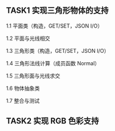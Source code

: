 ## TASK1 实现三角形物体的支持

1.1 平面类（构造，GET/SET，JSON I/O）

1.2 平面与光线相交

1.3 三角形类（构造，GET/SET，JSON I/O）

1.4 三角形法线计算（成员函数 Normal）

1.5 三角形面与光线求交

1.6 物体抽象类

1.7 整合与测试

## TASK2 实现 RGB 色彩支持

